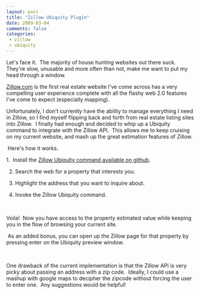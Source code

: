 ```yaml
---
layout: post
title: "Zillow Ubiquity Plugin"
date: 2009-03-04
comments: false
categories:
 - zillow
 - ubiquity
---
```


Let's face it.  The majority of house hunting websites out there suck.  They're slow, unusable and more often than not, make me want to put my head through a window.

[Zillow.com](http://www.zillow.com) is the first real estate website I've come across has a very compelling user experience complete with all the flashy web 2.0 features I've come to expect (especially mapping).

Unfortunately, I don't currently have the ability to manage everything I need in Zillow, so I find myself flipping back and forth from real estate listing sites into Zillow.  I finally had enough and decided to whip up a Ubiquity command to integrate with the Zillow API.  This allows me to keep cruising on my current website, and mash up the great estimation features of Zillow.

 Here's how it works.

1.  Install the [Zillow Ubiquity command available on github](http://gist.github.com/74198).

2. Search the web for a property that interests you.

3. Highlight the address that you want to inquire about.

   
4. Invoke the Zillow Ubiquity command.

 

Voila!  Now you have access to the property estimated value while keeping you in the flow of browsing your current site.

 As an added bonus, you can open up the Zillow page for that property by pressing enter on the Ubiquity preview window.

 

One drawback of the current implementation is that the Zillow API is very picky about passing an address with a zip code.  Ideally, I could use a mashup with google maps to decipher the zipcode without forcing the user to enter one.  Any suggestions would be helpful!

   
